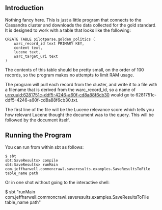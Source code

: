 ## Introduction

Nothing fancy here. This is just a little program that connects to the Cassandra cluster and 
downloads the data collected for the gold standard. It is designed to work with a table that
looks like the following:

    CREATE TABLE pilotparse.golden_politics (
        warc_record_id text PRIMARY KEY,
        content text,
        lucene text,
        warc_target_uri text
    )

The contents of this table should be pretty small, on the order of 100 records, so the program
makes no attempts to limit RAM usage.

The program will pull each record from the cluster, and write it to a file with a filename that
is derived from the warc_record_id, so a name of <urn:uuid:6281751c-ddf5-4246-a60f-cd8a88f6cb30> 
would go to 6281751c-ddf5-4246-a60f-cd8a88f6cb30.txt.

The first line of the file will be the Lucene relevance score which tells you how relevant Lucene
thought the document was to the query. This will be followed by the document itself.

## Running the Program

You can run from within sbt as follows:

    $ sbt
    sbt:SaveResults> compile
    sbt:SaveResults> runMain com.jeffharwell.commoncrawl.saveresults.examples.SaveResultsToFile table_name path

Or in one shot without going to the interactive shell:

$ sbt "runMain com.jeffharwell.commoncrawl.saveresults.examples.SaveResultsToFile table_name path"
